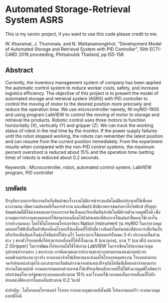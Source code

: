 # Automated Storage-Retrieval System ASRS

This is my senior project, if you want to use this code please credit to me.

W. Kharamat, J. Thummala, and N. Wattanamongkhol, "Development Model of Automated Storage and Retrieval System with PID Controller", 10th ECTI-CARD 2018 proceeding, Phitsanulok Thailand, pp.155-158

## Abstract
  Currently, the inventory management system of company has been applied the
automatic control system to reduce worker costs, safety, and increase logistics efficiency. The
objective of this project is to present the model of automated storage and retrieval system
(ASRS) with PID controller to control the moving of motor to the desired position more
precisely and reduce the operation time. We use microcontroller namely, NI myRIO-1900 and
using program LabVIEW to control the moving of motor to storage and retrieval the products.
Robotic control uses three motors to function horizontally (X), vertically (Y) and gripper (Z).
We can track the working status of robot in the real time by the monitor. If the power supply
failures until the robot stopped working, the robots can remember the latest position and can
resume from the current position immediately. From the experiment results when compared
with the non-PID control systems, the maximum percent overshoot is reduced about 15% and
the operation time (setting time) of robots is reduced about 0.2 seconds.

Keywords : Microcontroller, robot, automated control system, LabVIEW program, PID controller

## บทคัดย่อ

  ปัจจุบันระบบการจัดการคลังเก็บสินค้าของโรงงานได้มีการนำระบบอัตโนมัติมาประยุกต์ใช้เพื่อลดแรงงานคน เพิ่มความปลอดภัยในการทำงาน และเพิ่มประสิทธิภาพการขนส่งทางโลจิสติกส์ ปริญญานิพนธ์เล่มนี้มีได้นำเสนอแบบจำลองระบบจัดเก็บและเรียกคืนสินค้าอัตโนมัติด้วยตัวควบคุมพีไอดี เพื่อควบคุมการทำงานของมอเตอร์ให้สามารถเคลื่อนไปยังตำแหน่งที่ต้องการได้แม่นยำขึ้นและใช้เวลาในการทำงานลดลง โดยใช้ไมโครคอนโทรเลอร์ของ Nation Instrument รุ่น myRIO ในการควบคุมมอเตอร์ไฟฟ้าซึ่งเป็นตัวขับเคลื่อนโรบอทให้เคลื่อนที่ไปยังชั้นวางสินค้าในตำแหน่งที่ต้องการเพื่อจัดเก็บหรือเรียกคืนสินค้าในช่องใส่สินค้าที่ได้ระบุไว้ โดยระบบจะใช้มอเตอร์ทั้งหมด 3 ตัว ประกอบเป็นส่วนต่าง ๆ ของตัวโรบอทเพื่อให้สามารถเคลื่อนที่ได้ทั้งในแกน X (แนวนอน), แกน Y (แนวตั้ง) และแกน Z (Gripper) ในการพัฒนาโปรแกรมได้ใช้โปแกรม LabVIEW ในการเขียนโปรแกรมควบคุมอุปกรณ์ทำงานต่าง ๆ ของระบบ การติดตามผลการทำงานของระบบสามารถแสดงผ่านหน้าจอคอมพิวเตอร์แบบเวลาจริง หากแหล่งจ่ายไฟเสียหายและส่งผลให้โรบอทหยุดทำงาน โรบอทสามารถจดจำตำแหน่งล่าสุดได้ และสามารถเริ่มต้นทำงานจากตำแหน่งปัจจุบันได้ทันทีเมื่อแหล่งจ่ายสามารถทำงานได้ตามปกติ จากผลการทดสอบด้วยการนำไปเปรียบเทียบกับระบบที่ไม่ใช้ตัวควบคุมพีไอดีพบว่า เปอร์เซนต์โอเวอร์ชูตของระบบลดลงประมาณ 15% และโรบอทใช้เวลาลดลงในการเคลื่อนที่ไปยังตำแหน่งที่ต้องการโดยเฉลี่ยประมาณ 0.2 วินาที

คำสำคัญ : ไมโครคอนโทรลเลอร์  โรบอท  ระบบควบคุมแบบอัตโนมัติ  โปรแกรมแลปวิว  ระบบควบคุมแบบพีไอดี



